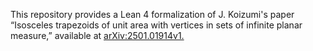 This repository provides a Lean 4 formalization of J. Koizumi's paper
“Isosceles trapezoids of unit area with vertices in sets of infinite planar measure,”
available at [arXiv:2501.01914v1.](https://arxiv.org/abs/2501.01914v1)
